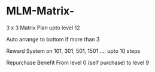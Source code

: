 # MLM-Matrix-
3 x 3 Matrix Plan upto level 12

Auto arrange to bottom if more than 3 

Reward System 
on 101, 301, 501, 1501 .... upto 10 steps

Repurchase Benefit
From level 0 (self purchase) to level 9 

